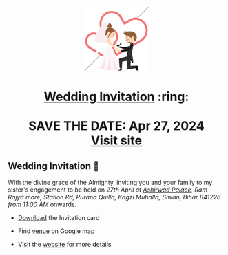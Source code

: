 <p align="center"><a href=""><img src="./assets/wedding.gif" width="150px" height="150px"/></a></p>
<h1 align="center"><a href="">Wedding Invitation</a> :ring: <br> <br> SAVE THE DATE: Apr 27, 2024 <br> <a href="">Visit site</a></h1>

<!-- [![GitHub code size in bytes](https://img.shields.io/github/languages/code-size/vinitshahdeo/Wedding-Invitation?logo=github)](https://sonali.netlify.app/) [![Netlify Status](https://api.netlify.com/api/v1/badges/e945f101-f434-45e6-8c33-df855c6b2082/deploy-status)](https://app.netlify.com/sites/sonali/deploys) [![GitHub license](https://img.shields.io/github/license/vinitshahdeo/Wedding-Invitation?logo=github)](https://github.com/vinitshahdeo/Wedding-Invitation) -->

## Wedding Invitation :ring:

<!-- <details>
  <summary><strong>View Invitation</strong></summary>
  <a href="https://AshishSharma1203.github.io/Engagement-Invitation-Harshita-Vibhakar/"><img src="./assets/img/sonali.jpeg" /></a>
</details> -->

With the divine grace of the Almighty,
inviting you and your family to my sister's engagement to be held on *27th April at [Ashirwad Palace](https://maps.app.goo.gl/XSr14CuBgCUyMGFVA), Ram Rajya more, Station Rd, Purana Quilla, Kagzi Muhalla, Siwan, Bihar 841226 from 11:00 AM* onwards.

- [Download](https://github.com/AshishSharma1203/Engagement-Invitation-Harshita-Vibhakar/blob/main/assets/img/Invitation.mp4) the Invitation card

- Find [venue](https://maps.app.goo.gl/XSr14CuBgCUyMGFVA) on Google map

- Visit the [website]() for more details
